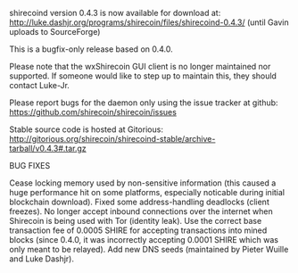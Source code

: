 shirecoind version 0.4.3 is now available for download at:
http://luke.dashjr.org/programs/shirecoin/files/shirecoind-0.4.3/ (until Gavin uploads to SourceForge)

This is a bugfix-only release based on 0.4.0.

Please note that the wxShirecoin GUI client is no longer maintained nor supported. If someone would like to step up to maintain this, they should contact Luke-Jr.

Please report bugs for the daemon only using the issue tracker at github:
https://github.com/shirecoin/shirecoin/issues

Stable source code is hosted at Gitorious:
http://gitorious.org/shirecoin/shirecoind-stable/archive-tarball/v0.4.3#.tar.gz

BUG FIXES

Cease locking memory used by non-sensitive information (this caused a huge performance hit on some platforms, especially noticable during initial blockchain download).
Fixed some address-handling deadlocks (client freezes).
No longer accept inbound connections over the internet when Shirecoin is being used with Tor (identity leak).
Use the correct base transaction fee of 0.0005 SHIRE for accepting transactions into mined blocks (since 0.4.0, it was incorrectly accepting 0.0001 SHIRE which was only meant to be relayed).
Add new DNS seeds (maintained by Pieter Wuille and Luke Dashjr).

